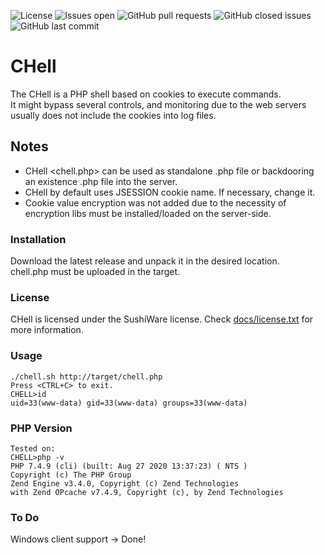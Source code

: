 ![License](https://img.shields.io/badge/license-sushiware-red)
![Issues open](https://img.shields.io/github/issues/crashbrz/CHell)
![GitHub pull requests](https://img.shields.io/github/issues-pr-raw/crashbrz/CHell)
![GitHub closed issues](https://img.shields.io/github/issues-closed-raw/crashbrz/CHell)
![GitHub last commit](https://img.shields.io/github/last-commit/crashbrz/CHell)

# CHell
The CHell is a PHP shell based on cookies to execute commands.<br> 
It might bypass several controls, and monitoring due to the web servers usually does not include the cookies into log files.

## Notes ##
- CHell <chell.php> can be used as standalone .php file or backdooring an existence .php file into the server. 
- CHell by default uses JSESSION cookie name. If necessary, change it.
- Cookie value encryption was not added due to the necessity of encryption libs must be installed/loaded on the server-side. 

### Installation ###
Download the latest release and unpack it in the desired location.<br>
chell.php must be uploaded in the target.

### License ###
CHell is licensed under the SushiWare license. Check [docs/license.txt](docs/license.txt) for more information.

### Usage ###
```
./chell.sh http://target/chell.php
Press <CTRL+C> to exit.
CHELL>id
uid=33(www-data) gid=33(www-data) groups=33(www-data)
```
### PHP Version ###
```
Tested on:
CHELL>php -v
PHP 7.4.9 (cli) (built: Aug 27 2020 13:37:23) ( NTS )
Copyright (c) The PHP Group
Zend Engine v3.4.0, Copyright (c) Zend Technologies
with Zend OPcache v7.4.9, Copyright (c), by Zend Technologies
```
### To Do ###
Windows client support -> Done!
